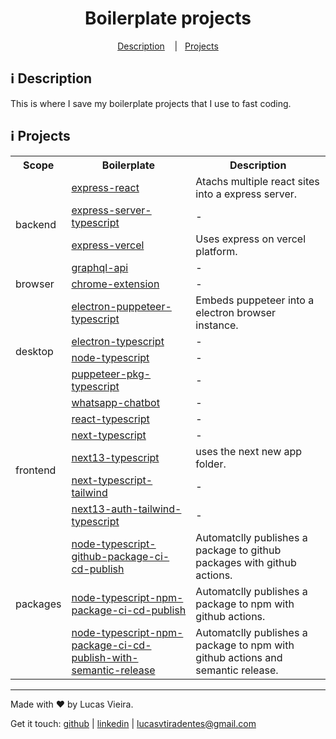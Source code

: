 <h1 align="center">
  Boilerplate projects
</h1>

<p align="center">
  <a href="#information_source-description">Description</a>
  &nbsp;&nbsp;&nbsp;|&nbsp;&nbsp;&nbsp;<a href="#information_source-projects">Projects</a>
</p>

## :information_source: Description

This is where I save my boilerplate projects that I use to fast coding.

## :information_source: Projects

<div align="center" style="text-align: center;">
  <table>
    <tr>
      <th>Scope</th>
      <th>Boilerplate</th>
      <th>Description</th>
    </tr>
    <tr>
      <td rowspan="4">backend</td>
      <td align="left">
        <a href="https://github.com/lucasvtiradentes/development-utils/tree/master/boilerplate-projects/backend-projects/express-react-boilerplate">express-react</a>
      </td>
      <td align="left">Atachs multiple react sites into a express server.</td>
    </tr>
    <tr>
      <!-- <td>backend</td> -->
      <td align="left">
        <a href="https://github.com/lucasvtiradentes/development-utils/tree/master/boilerplate-projects/backend-projects/express-server-typescript-boilerplate">express-server-typescript</a>
      </td>
      <td align="left">-</td>
    </tr>    <tr>
      <!-- <td>backend</td> -->
      <td align="left">
        <a href="https://github.com/lucasvtiradentes/development-utils/tree/master/boilerplate-projects/backend-projects/express-vercel-boilerplate">express-vercel</a>
      </td>
      <td align="left">Uses express on vercel platform.</td>
    </tr>
    <tr>
      <!-- <td>backend</td> -->
      <td align="left">
        <a href="https://github.com/lucasvtiradentes/development-utils/tree/master/boilerplate-projects/backend-projects/graphql-api-boilerplate">graphql-api</a>
      </td>
      <td align="left">-</td>
    </tr>
    <tr>
      <td>browser</td>
      <td align="left">
        <a href="https://github.com/lucasvtiradentes/development-utils/tree/master/boilerplate-projects/browser-projects/chrome-extension-boilerplate">chrome-extension</a>
      </td>
      <td align="left">-</td>
    </tr>
    <tr>
      <td rowspan="5">desktop</td>
      <td align="left">
        <a href="https://github.com/lucasvtiradentes/development-utils/tree/master/boilerplate-projects/desktop-projects/electron-puppeteer-typescript-boilerplate">electron-puppeteer-typescript</a>
      </td>
      <td align="left">Embeds puppeteer into a electron browser instance.</td>
    </tr>
    <tr>
      <!-- <td>desktop</td> -->
      <td align="left">
        <a href="https://github.com/lucasvtiradentes/development-utils/tree/master/boilerplate-projects/desktop-projects/electron-typescript-boilerplate">electron-typescript</a>
      </td>
      <td align="left">-</td>
    </tr>
    <tr>
      <td align="left">
        <a href="https://github.com/lucasvtiradentes/development-utils/tree/master/boilerplate-projects/desktop-projects/node-typescript-boilerplate">node-typescript</a>
      </td>
      <td align="left">-</td>
    </tr>
    <tr>
      <!-- <td rowspan="4">other</td> -->
      <td align="left">
        <a href="https://github.com/lucasvtiradentes/development-utils/tree/master/boilerplate-projects/desktop-projects/puppeteer-pkg-typescript-boilerplate">puppeteer-pkg-typescript</a>
      </td>
      <td align="left">-</td>
    </tr>
    <tr>
      <!-- <td>desktop</td> -->
      <td align="left">
        <a href="https://github.com/lucasvtiradentes/development-utils/tree/master/boilerplate-projects/desktop-projects/whatsapp-chatbot-boilerplate">whatsapp-chatbot</a>
      </td>
      <td align="left">-</td>
    </tr>
    <tr>
      <td rowspan="5">frontend</td>
      <td align="left">
        <a href="https://github.com/lucasvtiradentes/development-utils/tree/master/boilerplate-projects/frontend-projects/react-typescript-boilerplate">react-typescript</a>
      </td>
      <td align="left">-</td>
    </tr>
    <tr>
      <!-- <td>frontend</td> -->
      <td align="left">
        <a href="https://github.com/lucasvtiradentes/development-utils/tree/master/boilerplate-projects/frontend-projects/next-typescript-boilerplate">next-typescript</a>
      </td>
      <td align="left">-</td>
    </tr>
    <tr>
      <!-- <td>frontend</td> -->
      <td align="left">
        <a href="https://github.com/lucasvtiradentes/development-utils/tree/master/boilerplate-projects/frontend-projects/next13-typescript-boilerplate">next13-typescript</a>
      </td>
      <td align="left">uses the next new app folder.</td>
    </tr>
    <tr>
      <!-- <td>frontend</td> -->
      <td align="left">
        <a href="https://github.com/lucasvtiradentes/development-utils/tree/master/boilerplate-projects/frontend-projects/next-typescript-tailwind-boilerplate">next-typescript-tailwind</a>
      </td>
      <td align="left">-</td>
    </tr>
    <tr>
      <!-- <td>frontend</td> -->
      <td align="left">
        <a href="https://github.com/lucasvtiradentes/development-utils/tree/master/boilerplate-projects/frontend-projects/next13-auth-tailwind-typescript-boilerplate">next13-auth-tailwind-typescript</a>
      </td>
      <td align="left">-</td>
    </tr>
    <tr>
      <td rowspan="3">packages</td>
      <td align="left">
        <a href="https://github.com/lucasvtiradentes/development-utils/tree/master/boilerplate-projects/packages-projects/node-typescript-github-package-ci-cd-publish-boilerplate">node-typescript-github-package-ci-cd-publish</a>
      </td>
      <td align="left">Automatclly publishes a package to github packages with github actions.</td>
    </tr>
    <tr>
      <!-- <td>package</td> -->
      <td align="left">
        <a href="https://github.com/lucasvtiradentes/development-utils/tree/master/boilerplate-projects/packages-projects/node-typescript-npm-package-ci-cd-publish-boilerplate">node-typescript-npm-package-ci-cd-publish</a>
      </td>
      <td align="left">Automatclly publishes a package to npm with github actions.</td>
    </tr>
    <tr>
      <!-- <td>package</td> -->
      <td align="left">
        <a href="https://github.com/lucasvtiradentes/development-utils/tree/master/boilerplate-projects/packages-projects/node-typescript-npm-package-ci-cd-publish-with-semantic-release-boilerplate">node-typescript-npm-package-ci-cd-publish-with-semantic-release</a>
      </td>
      <td align="left">Automatclly publishes a package to npm with github actions and semantic release.</td>
    </tr>
  </table>
</div>

---

Made with ♥ by Lucas Vieira.

Get it touch: [github](https://github.com/lucasvtiradentes) | [linkedin](https://www.linkedin.com/in/lucasvtiradentes) | lucasvtiradentes@gmail.com
